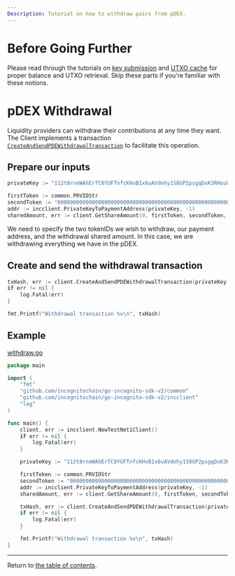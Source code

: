 ```yaml
---
Description: Tutorial on how to withdraw pairs from pDEX.
---
```


# Before Going Further

Please read through the tutorials on [key submission](../accounts/submit_key.md)
and [UTXO cache](../accounts/utxo_cache.md) for proper balance and UTXO retrieval. Skip these parts if you're familiar
with these notions.

# pDEX Withdrawal
Liquidity providers can withdraw their contributions at any time they want. The Client implements a transaction [`CreateAndSendPDEWithdrawalTransaction`](../../../incclient/pdex.go) to facilitate this operation.

## Prepare our inputs
```go
privateKey := "112t8rneWAhErTC8YUFTnfcKHvB1x6uAVdehy1S8GP2psgqDxK3RHouUcd69fz88oAL9XuMyQ8mBY5FmmGJdcyrpwXjWBXRpoWwgJXjsxi4j"

firstToken := common.PRVIDStr
secondToken := "0000000000000000000000000000000000000000000000000000000000000100"
addr := incclient.PrivateKeyToPaymentAddress(privateKey, -1)
sharedAmount, err := client.GetShareAmount(0, firstToken, secondToken, addr) // get our current shared amount
```
We need to specify the two tokenIDs we wish to withdraw, our payment address, and the withdrawal shared amount. In this case, we are withdrawing everything we have in the pDEX.

## Create and send the withdrawal transaction
```go
txHash, err := client.CreateAndSendPDEWithdrawalTransaction(privateKey, firstToken, secondToken, sharedAmount, 2)
if err != nil {
	log.Fatal(err)
}

fmt.Printf("Withdrawal transaction %v\n", txHash)
```

## Example
[withdraw.go](../../code/pdex/withdrawal/withdraw.go)

```go
package main

import (
	"fmt"
	"github.com/incognitochain/go-incognito-sdk-v2/common"
	"github.com/incognitochain/go-incognito-sdk-v2/incclient"
	"log"
)

func main() {
	client, err := incclient.NewTestNet1Client()
	if err != nil {
		log.Fatal(err)
	}

	privateKey := "112t8rneWAhErTC8YUFTnfcKHvB1x6uAVdehy1S8GP2psgqDxK3RHouUcd69fz88oAL9XuMyQ8mBY5FmmGJdcyrpwXjWBXRpoWwgJXjsxi4j"

	firstToken := common.PRVIDStr
	secondToken := "0000000000000000000000000000000000000000000000000000000000000100"
	addr := incclient.PrivateKeyToPaymentAddress(privateKey, -1)
	sharedAmount, err := client.GetShareAmount(0, firstToken, secondToken, addr) // get our current shared amount

	txHash, err := client.CreateAndSendPDEWithdrawalTransaction(privateKey, firstToken, secondToken, sharedAmount, 2)
	if err != nil {
		log.Fatal(err)
	}

	fmt.Printf("Withdrawal transaction %v\n", txHash)
}
```

---
Return to [the table of contents](../../../README.md).
